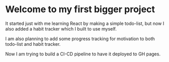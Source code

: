 # Welcome to my first bigger project
It started just with me learning React by making a simple todo-list, but now I also added a habit tracker which I built to use myself. 

I am also planning to add some progress tracking for motivation to both todo-list and habit tracker.

Now I am trying to build a CI-CD pipeline to have it deployed to GH pages.
